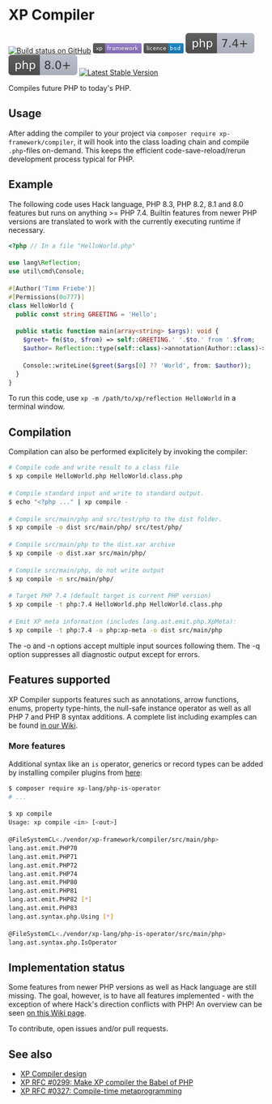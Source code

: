 XP Compiler
===========

[![Build status on GitHub](https://github.com/xp-framework/compiler/workflows/Tests/badge.svg)](https://github.com/xp-framework/compiler/actions)
[![XP Framework Module](https://raw.githubusercontent.com/xp-framework/web/master/static/xp-framework-badge.png)](https://github.com/xp-framework/core)
[![BSD Licence](https://raw.githubusercontent.com/xp-framework/web/master/static/licence-bsd.png)](https://github.com/xp-framework/core/blob/master/LICENCE.md)
[![Requires PHP 7.4+](https://raw.githubusercontent.com/xp-framework/web/master/static/php-7_4plus.svg)](http://php.net/)
[![Supports PHP 8.0+](https://raw.githubusercontent.com/xp-framework/web/master/static/php-8_0plus.svg)](http://php.net/)
[![Latest Stable Version](https://poser.pugx.org/xp-framework/compiler/version.png)](https://packagist.org/packages/xp-framework/compiler)

Compiles future PHP to today's PHP.

Usage
-----
After adding the compiler to your project via `composer require xp-framework/compiler`, it will hook into the class loading chain and compile `.php`-files on-demand. This keeps the efficient code-save-reload/rerun development process typical for PHP.

Example
-------
The following code uses Hack language, PHP 8.3, PHP 8.2, 8.1 and 8.0 features but runs on anything >= PHP 7.4. Builtin features from newer PHP versions are translated to work with the currently executing runtime if necessary.

```php
<?php // In a file "HelloWorld.php"

use lang\Reflection;
use util\cmd\Console;

#[Author('Timm Friebe')]
#[Permissions(0o777)]
class HelloWorld {
  public const string GREETING = 'Hello';

  public static function main(array<string> $args): void {
    $greet= fn($to, $from) => self::GREETING.' '.$to.' from '.$from;
    $author= Reflection::type(self::class)->annotation(Author::class)->argument(0);

    Console::writeLine($greet($args[0] ?? 'World', from: $author));
  }
}
```

To run this code, use `xp -m /path/to/xp/reflection HelloWorld` in a terminal window.

Compilation
-----------
Compilation can also be performed explicitely by invoking the compiler:

```bash
# Compile code and write result to a class file
$ xp compile HelloWorld.php HelloWorld.class.php

# Compile standard input and write to standard output.
$ echo "<?php ..." | xp compile -

# Compile src/main/php and src/test/php to the dist folder.
$ xp compile -o dist src/main/php/ src/test/php/

# Compile src/main/php to the dist.xar archive
$ xp compile -o dist.xar src/main/php/

# Compile src/main/php, do not write output
$ xp compile -n src/main/php/

# Target PHP 7.4 (default target is current PHP version)
$ xp compile -t php:7.4 HelloWorld.php HelloWorld.class.php

# Emit XP meta information (includes lang.ast.emit.php.XpMeta):
$ xp compile -t php:7.4 -a php:xp-meta -o dist src/main/php
```

The -o and -n options accept multiple input sources following them.
The -q option suppresses all diagnostic output except for errors.

Features supported
------------------

XP Compiler supports features such as annotations, arrow functions, enums, property type-hints, the null-safe instance operator as well as all PHP 7 and PHP 8 syntax additions. A complete list including examples can be found [in our Wiki](https://github.com/xp-framework/compiler/wiki).

### More features

Additional syntax like an `is` operator, generics or record types can be added by installing compiler plugins from [here](https://github.com/xp-lang):

```bash
$ composer require xp-lang/php-is-operator
# ...

$ xp compile
Usage: xp compile <in> [<out>]

@FileSystemCL<./vendor/xp-framework/compiler/src/main/php>
lang.ast.emit.PHP70
lang.ast.emit.PHP71
lang.ast.emit.PHP72
lang.ast.emit.PHP74
lang.ast.emit.PHP80
lang.ast.emit.PHP81
lang.ast.emit.PHP82 [*]
lang.ast.emit.PHP83
lang.ast.syntax.php.Using [*]

@FileSystemCL<./vendor/xp-lang/php-is-operator/src/main/php>
lang.ast.syntax.php.IsOperator
```

Implementation status
---------------------

Some features from newer PHP versions as well as Hack language are still missing. The goal, however, is to have all features implemented - with the exception of where Hack's direction conflicts with PHP! An overview can be seen [on this Wiki page](https://github.com/xp-framework/compiler/wiki/Implementation-status).

To contribute, open issues and/or pull requests.

See also
--------

* [XP Compiler design](https://github.com/xp-framework/compiler/wiki/Compiler-design)
* [XP RFC #0299: Make XP compiler the Babel of PHP](https://github.com/xp-framework/rfc/issues/299)
* [XP RFC #0327: Compile-time metaprogramming](https://github.com/xp-framework/rfc/issues/327)